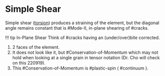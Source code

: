 # Simple Shear

Simple shear ([torsion](../../../attachments/engr-743-001-damage-and-fracture/simple_versus_pure_shear.png)) produces a straining of the element, but the diagonal angle remains constant that is #Mode-II, in-plane shearing of #cracks.

!!! tip In-Plane Shear
    Think of #cracks having an (under/over)bite corrected.

1. 2 faces of the element.
2. It does not look like it, but #Conservation-of-Momentum which may not hold when looking at a single grain in tensor notation (Dr. Cho will check on this 220919).
3. This #Conservation-of-Momentum is #plastic-spin ( #continuum ).